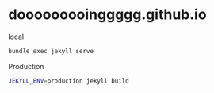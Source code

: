 # dooooooooinggggg.github.io

local

```sh
bundle exec jekyll serve
```

Production

```sh
JEKYLL_ENV=production jekyll build
```
